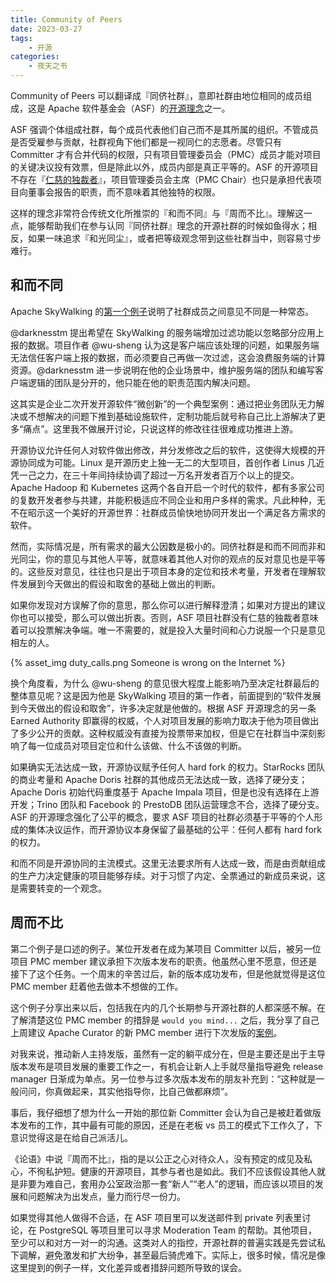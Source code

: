 ```yaml
---
title: Community of Peers
date: 2023-03-27
tags:
    - 开源
categories:
    - 夜天之书
---
```


Community of Peers 可以翻译成『同侪社群』，意即社群由地位相同的成员组成，这是 Apache 软件基金会（ASF）的[开源理念](https://www.apache.org/theapacheway/)之一。

ASF 强调个体组成社群，每个成员代表他们自己而不是其所属的组织。不管成员是否受雇参与贡献，社群视角下他们都是一视同仁的志愿者。尽管只有 Committer 才有合并代码的权限，只有项目管理委员会（PMC）成员才能对项目的关键决议投有效票，但是除此以外，成员内部是真正平等的。ASF 的开源项目不存在『[仁慈的独裁者](https://en.wikipedia.org/wiki/Benevolent_dictator_for_life)』，项目管理委员会主席（PMC Chair）也只是承担代表项目向董事会报告的职责，而不意味着其他独特的权限。

这样的理念非常符合传统文化所推崇的『和而不同』与『周而不比』。理解这一点，能够帮助我们在参与认同『同侪社群』理念的开源社群的时候如鱼得水；相反，如果一味追求『和光同尘』，或者把等级观念带到这些社群当中，则容易寸步难行。

<!-- more -->

## 和而不同

Apache SkyWalking 的[第一个例子](https://github.com/apache/skywalking/discussions/10585)说明了社群成员之间意见不同是一种常态。

@darknesstm 提出希望在 SkyWalking 的服务端增加过滤功能以忽略部分应用上报的数据。项目作者 @wu-sheng 认为这是客户端应该处理的问题，如果服务端无法信任客户端上报的数据，而必须要自己再做一次过滤，这会浪费服务端的计算资源。@darknesstm 进一步说明在他的企业场景中，维护服务端的团队和编写客户端逻辑的团队是分开的，他只能在他的职责范围内解决问题。

这其实是企业二次开发开源软件“微创新”的一个典型案例：通过把业务团队无力解决或不想解决的问题下推到基础设施软件，定制功能后就号称自己比上游解决了更多“痛点”。这里我不做展开讨论，只说这样的修改往往很难成功推进上游。

开源协议允许任何人对软件做出修改，并分发修改之后的软件，这使得大规模的开源协同成为可能。Linux 是开源历史上独一无二的大型项目，首创作者 Linus 几近凭一己之力，在三十年间持续协调了超过一万名开发者百万个以上的提交。Apache Hadoop 和 Kubernetes 这两个各自开启一个时代的软件，都有多家公司的复数开发者参与共建，并能积极适应不同企业和用户多样的需求。凡此种种，无不在昭示这一个美好的开源世界：社群成员愉快地协同开发出一个满足各方需求的软件。

然而，实际情况是，所有需求的最大公因数是极小的。同侪社群是和而不同而非和光同尘，你的意见与其他人平等，就意味着其他人对你的观点的反对意见也是平等的。这些反对意见，往往也只是出于项目本身的定位和技术考量，开发者在理解软件发展到今天做出的假设和取舍的基础上做出的判断。

如果你发现对方误解了你的意思，那么你可以进行解释澄清；如果对方提出的建议你也可以接受，那么可以做出折衷。否则，ASF 项目社群没有仁慈的独裁者意味着可以投票解决争端。唯一不需要的，就是投入大量时间和心力说服一个只是意见相左的人。

{% asset_img duty_calls.png Someone is wrong on the Internet %}

换个角度看，为什么 @wu-sheng 的意见很大程度上能影响乃至决定社群最后的整体意见呢？这是因为他是 SkyWalking 项目的第一作者，前面提到的“软件发展到今天做出的假设和取舍”，许多决定就是他做的。根据 ASF 开源理念的另一条 Earned Authority 即赢得的权威，个人对项目发展的影响力取决于他为项目做出了多少公开的贡献。这种权威没有直接为投票带来加权，但是它在社群当中深刻影响了每一位成员对项目定位和什么该做、什么不该做的判断。

如果确实无法达成一致，开源协议赋予任何人 hard fork 的权力。StarRocks 团队的商业考量和 Apache Doris 社群的其他成员无法达成一致，选择了硬分支；Apache Doris 初始代码重度基于 Apache Impala 项目，但是也没有选择在上游开发；Trino 团队和 Facebook 的 PrestoDB 团队运营理念不合，选择了硬分支。ASF 的开源理念强化了公平的概念，要求 ASF 项目的社群必须基于平等的个人形成的集体决议运作，而开源协议本身保留了最基础的公平：任何人都有 hard fork 的权力。

和而不同是开源协同的主流模式。这里无法要求所有人达成一致，而是由贡献组成的生产力决定健康的项目能够存续。对于习惯了内定、全票通过的新成员来说，这是需要转变的一个观念。

## 周而不比

第二个例子是口述的例子。某位开发者在成为某项目 Committer 以后，被另一位项目 PMC member 建议承担下次版本发布的职责。他虽然心里不愿意，但还是接下了这个任务。一个周末的辛苦过后，新的版本成功发布，但是他就觉得是这位 PMC member 赶着他去做本不想做的工作。

这个例子分享出来以后，包括我在内的几个长期参与开源社群的人都深感不解。在了解清楚这位 PMC member 的措辞是 `would you mind...` 之后，我分享了自己上周建议 Apache Curator 的新 PMC member 进行下次发版的[案例](https://github.com/apache/curator/pull/445#discussion_r1144156381)。

对我来说，推动新人主持发版，虽然有一定的躺平成分在，但是主要还是出于主导版本发布是项目发展的重要工作之一，有机会让新人上手就尽量指导避免 release manager 日渐成为单点。另一位参与过多次版本发布的朋友补充到：“这种就是一般问问，你真做起来，其实他指导你，比自己做都麻烦”。

事后，我仔细想了想为什么一开始的那位新 Committer 会认为自己是被赶着做版本发布的工作，其中最有可能的原因，还是在老板 vs 员工的模式下工作久了，下意识觉得这是在给自己派活儿。

《论语》中说『周而不比』，指的是以公正之心对待众人，没有预定的成见及私心，不徇私护短。健康的开源项目，其参与者也是如此。我们不应该假设其他人就是非要为难自己，套用办公室政治那一套“新人”“老人”的逻辑，而应该以项目的发展和问题解决为出发点，量力而行尽一份力。

如果觉得其他人做得不合适，在 ASF 项目里可以发送邮件到 private 列表里讨论，在 PostgreSQL 等项目里可以寻求 Moderation Team 的帮助。其他项目，至少可以和对方一对一的沟通。这类对人的指控，开源社群的普遍实践是先尝试私下调解，避免激发和扩大纷争，甚至最后骑虎难下。实际上，很多时候，情况是像这里提到的例子一样，文化差异或者措辞问题所导致的误会。
